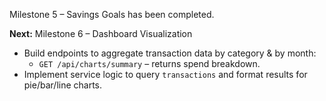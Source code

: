 Milestone 5 – Savings Goals has been completed.

**Next:** Milestone 6 – Dashboard Visualization

- Build endpoints to aggregate transaction data by category & by month:
  - `GET /api/charts/summary` – returns spend breakdown.
- Implement service logic to query `transactions` and format results for pie/bar/line charts.
